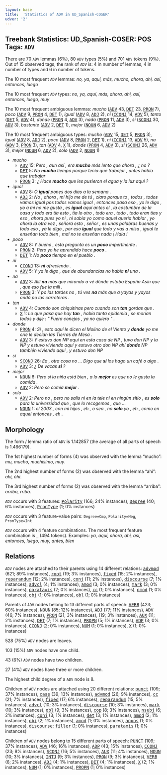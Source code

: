 ```yaml
---
layout: base
title:  'Statistics of ADV in UD_Spanish-COSER'
udver: '2'
---
```


## Treebank Statistics: UD_Spanish-COSER: POS Tags: `ADV`

There are 70 `ADV` lemmas (6%), 80 `ADV` types (5%) and 701 `ADV` tokens (9%).
Out of 15 observed tags, the rank of `ADV` is: 4 in number of lemmas, 4 in number of types and 6 in number of tokens.

The 10 most frequent `ADV` lemmas: <em>no, ya, aquí, más, mucho, ahora, ahí, así, entonces, luego</em>

The 10 most frequent `ADV` types:  <em>no, ya, aquí, más, ahora, ahí, así, entonces, luego, muy</em>

The 10 most frequent ambiguous lemmas: <em>mucho</em> (<tt><a href="es_coser-pos-ADV.html">ADV</a></tt> 43, <tt><a href="es_coser-pos-DET.html">DET</a></tt> 23, <tt><a href="es_coser-pos-PRON.html">PRON</a></tt> 7), <em>poco</em> (<tt><a href="es_coser-pos-ADV.html">ADV</a></tt> 9, <tt><a href="es_coser-pos-PRON.html">PRON</a></tt> 4, <tt><a href="es_coser-pos-DET.html">DET</a></tt> 1), <em>igual</em> (<tt><a href="es_coser-pos-ADV.html">ADV</a></tt> 8, <tt><a href="es_coser-pos-ADJ.html">ADJ</a></tt> 2), <em>ni</em> (<tt><a href="es_coser-pos-CCONJ.html">CCONJ</a></tt> 14, <tt><a href="es_coser-pos-ADV.html">ADV</a></tt> 5), <em>tanto</em> (<tt><a href="es_coser-pos-DET.html">DET</a></tt> 5, <tt><a href="es_coser-pos-ADV.html">ADV</a></tt> 4), <em>donde</em> (<tt><a href="es_coser-pos-PRON.html">PRON</a></tt> 4, <tt><a href="es_coser-pos-ADV.html">ADV</a></tt> 3), <em>nada</em> (<tt><a href="es_coser-pos-PRON.html">PRON</a></tt> 11, <tt><a href="es_coser-pos-ADV.html">ADV</a></tt> 3), <em>si</em> (<tt><a href="es_coser-pos-SCONJ.html">SCONJ</a></tt> 30, <tt><a href="es_coser-pos-ADV.html">ADV</a></tt> 3), <em>bastante</em> (<tt><a href="es_coser-pos-ADV.html">ADV</a></tt> 2, <tt><a href="es_coser-pos-DET.html">DET</a></tt> 1), <em>mejor</em> (<tt><a href="es_coser-pos-NOUN.html">NOUN</a></tt> 6, <tt><a href="es_coser-pos-ADV.html">ADV</a></tt> 2)

The 10 most frequent ambiguous types:  <em>mucho</em> (<tt><a href="es_coser-pos-ADV.html">ADV</a></tt> 15, <tt><a href="es_coser-pos-DET.html">DET</a></tt> 5, <tt><a href="es_coser-pos-PRON.html">PRON</a></tt> 3), <em>igual</em> (<tt><a href="es_coser-pos-ADV.html">ADV</a></tt> 8, <tt><a href="es_coser-pos-ADJ.html">ADJ</a></tt> 2), <em>poco</em> (<tt><a href="es_coser-pos-ADV.html">ADV</a></tt> 8, <tt><a href="es_coser-pos-PRON.html">PRON</a></tt> 2, <tt><a href="es_coser-pos-DET.html">DET</a></tt> 1), <em>ni</em> (<tt><a href="es_coser-pos-CCONJ.html">CCONJ</a></tt> 13, <tt><a href="es_coser-pos-ADV.html">ADV</a></tt> 5), <em>na</em> (<tt><a href="es_coser-pos-ADV.html">ADV</a></tt> 3, <tt><a href="es_coser-pos-PRON.html">PRON</a></tt> 3), <em>tan</em> (<tt><a href="es_coser-pos-ADV.html">ADV</a></tt> 4, <tt><a href="es_coser-pos-X.html">X</a></tt> 1), <em>donde</em> (<tt><a href="es_coser-pos-PRON.html">PRON</a></tt> 4, <tt><a href="es_coser-pos-ADV.html">ADV</a></tt> 3), <em>si</em> (<tt><a href="es_coser-pos-SCONJ.html">SCONJ</a></tt> 26, <tt><a href="es_coser-pos-ADV.html">ADV</a></tt> 3), <em>mejor</em> (<tt><a href="es_coser-pos-NOUN.html">NOUN</a></tt> 6, <tt><a href="es_coser-pos-ADV.html">ADV</a></tt> 2), <em>solo</em> (<tt><a href="es_coser-pos-ADV.html">ADV</a></tt> 2, <tt><a href="es_coser-pos-NOUN.html">NOUN</a></tt> 1)


* <em>mucho</em>
  * <tt><a href="es_coser-pos-ADV.html">ADV</a></tt> 15: <em>Pero , aun así , era <b>mucho</b> más lento que ahora , ¿ no ?</em>
  * <tt><a href="es_coser-pos-DET.html">DET</a></tt> 5: <em>No <b>mucho</b> tiempo porque tenía que trabajar , antes había que trabajar</em>
  * <tt><a href="es_coser-pos-PRON.html">PRON</a></tt> 3: <em>¿ Hace <b>mucho</b> que les pusieron el agua y la luz aquí ?</em>
* <em>igual</em>
  * <tt><a href="es_coser-pos-ADV.html">ADV</a></tt> 8: <em>O <b>igual</b> pones dos días a la semana .</em>
  * <tt><a href="es_coser-pos-ADJ.html">ADJ</a></tt> 2: <em>No , ahora , mi hijo me de tú , claro porque to , todos , todos vamos igual pos todos vamos igual , entonces pasa eso , yo le digo , yo a mí no me gusta , es <b>igual</b> aquí antes el , la costumbre de la casa y todo era tía esto , tía lo otro , todo era , todo , todo eran tías y eso , ahora pues yo ni , ni sabía yo como aquel quería hablar , yo ahora la otra vez , señora esto , señor , es unas palabras buenas y todo eso , ya le digo , por eso <b>igual</b> que todo y vas a misa , igual te enseñan todo bien , mal no te enseñan nada ¡ Hala !</em>
* <em>poco</em>
  * <tt><a href="es_coser-pos-ADV.html">ADV</a></tt> 8: <em>Y bueno , esta pregunta es un <b>poco</b> impertinente .</em>
  * <tt><a href="es_coser-pos-PRON.html">PRON</a></tt> 2: <em>Pero yo he aprendido hace <b>poco</b> .</em>
  * <tt><a href="es_coser-pos-DET.html">DET</a></tt> 1: <em>No <b>poco</b> tiempo en el pueblo .</em>
* <em>ni</em>
  * <tt><a href="es_coser-pos-CCONJ.html">CCONJ</a></tt> 13: <em><b>ni</b> ofreciendo .</em>
  * <tt><a href="es_coser-pos-ADV.html">ADV</a></tt> 5: <em>Y ya le digo , que de abundancias no había <b>ni</b> una .</em>
* <em>na</em>
  * <tt><a href="es_coser-pos-ADV.html">ADV</a></tt> 3: <em>Allí <b>na</b> más que mirando a vé dónde estaba España Asín que , que eso fue la mili .</em>
  * <tt><a href="es_coser-pos-PRON.html">PRON</a></tt> 3: <em>Y po las tardes no , tú ves <b>na</b> más que a yayas y yayos andá po las carreteras .</em>
* <em>tan</em>
  * <tt><a href="es_coser-pos-ADV.html">ADV</a></tt> 4: <em>Cuando son chiquitinas pero cuando son <b>tan</b> gordas que .</em>
  * <tt><a href="es_coser-pos-X.html">X</a></tt> 1: <em>Lo que pasa que hay <b>tan</b> , había tanta epidemia , se morían todos y dije : " Fuera conejos , ya no quiero " .</em>
* <em>donde</em>
  * <tt><a href="es_coser-pos-PRON.html">PRON</a></tt> 4: <em>Sí , esto aquí le dicen el Molino de el Viento y <b>donde</b> yo me crié le decían las Tierras de Mesa .</em>
  * <tt><a href="es_coser-pos-ADV.html">ADV</a></tt> 3: <em>Y estuvo don NP aquí en esta casa de NP , tuvo don NP y la NP y estuvo viviendo aquí y estuvo otro don NP ahí <b>donde</b> NP también viviendo aquí , y estuvo don NP</em>
* <em>si</em>
  * <tt><a href="es_coser-pos-SCONJ.html">SCONJ</a></tt> 26: <em>Ea , otra cosa no ... Digo que <b>si</b> los hago un café o algo .</em>
  * <tt><a href="es_coser-pos-ADV.html">ADV</a></tt> 3: <em>¿ De vacas <b>si</b> ?</em>
* <em>mejor</em>
  * <tt><a href="es_coser-pos-NOUN.html">NOUN</a></tt> 6: <em>Pero si la niña está bien , a lo <b>mejor</b> es que no le gusta la comida .</em>
  * <tt><a href="es_coser-pos-ADV.html">ADV</a></tt> 2: <em>Pero se comía <b>mejor</b> .</em>
* <em>solo</em>
  * <tt><a href="es_coser-pos-ADV.html">ADV</a></tt> 2: <em>Pero no , pero no salís ni en la tele ni en ningún sitio , es <b>solo</b> para la universidad que , que lo recogemos , que ...</em>
  * <tt><a href="es_coser-pos-NOUN.html">NOUN</a></tt> 1: <em>el 2003 , con mi hijos , eh , o sea , no <b>solo</b> yo , eh , como en aquel entonces , eh .</em>

## Morphology

The form / lemma ratio of `ADV` is 1.142857 (the average of all parts of speech is 1.466179).

The 1st highest number of forms (4) was observed with the lemma “mucho”: <em>mu, mucho, muchísimo, muy</em>.

The 2nd highest number of forms (2) was observed with the lemma “ahí”: <em>ahí, áhi</em>.

The 3rd highest number of forms (2) was observed with the lemma “arriba”: <em>arriba, rriba</em>.

`ADV` occurs with 3 features: <tt><a href="es_coser-feat-Polarity.html">Polarity</a></tt> (166; 24% instances), <tt><a href="es_coser-feat-Degree.html">Degree</a></tt> (40; 6% instances), <tt><a href="es_coser-feat-PronType.html">PronType</a></tt> (1; 0% instances)

`ADV` occurs with 3 feature-value pairs: `Degree=Cmp`, `Polarity=Neg`, `PronType=Int`

`ADV` occurs with 4 feature combinations.
The most frequent feature combination is `_` (494 tokens).
Examples: <em>ya, aquí, ahora, ahí, así, entonces, luego, muy, antes, bien</em>


## Relations

`ADV` nodes are attached to their parents using 14 different relations: <tt><a href="es_coser-dep-advmod.html">advmod</a></tt> (621; 89% instances), <tt><a href="es_coser-dep-root.html">root</a></tt> (19; 3% instances), <tt><a href="es_coser-dep-fixed.html">fixed</a></tt> (15; 2% instances), <tt><a href="es_coser-dep-reparandum.html">reparandum</a></tt> (12; 2% instances), <tt><a href="es_coser-dep-conj.html">conj</a></tt> (11; 2% instances), <tt><a href="es_coser-dep-discourse.html">discourse</a></tt> (7; 1% instances), <tt><a href="es_coser-dep-advcl.html">advcl</a></tt> (4; 1% instances), <tt><a href="es_coser-dep-amod.html">amod</a></tt> (3; 0% instances), <tt><a href="es_coser-dep-mark.html">mark</a></tt> (3; 0% instances), <tt><a href="es_coser-dep-parataxis.html">parataxis</a></tt> (2; 0% instances), <tt><a href="es_coser-dep-cc.html">cc</a></tt> (1; 0% instances), <tt><a href="es_coser-dep-nmod.html">nmod</a></tt> (1; 0% instances), <tt><a href="es_coser-dep-obj.html">obj</a></tt> (1; 0% instances), <tt><a href="es_coser-dep-obl.html">obl</a></tt> (1; 0% instances)

Parents of `ADV` nodes belong to 13 different parts of speech: <tt><a href="es_coser-pos-VERB.html">VERB</a></tt> (423; 60% instances), <tt><a href="es_coser-pos-NOUN.html">NOUN</a></tt> (85; 12% instances), <tt><a href="es_coser-pos-ADJ.html">ADJ</a></tt> (77; 11% instances), <tt><a href="es_coser-pos-ADV.html">ADV</a></tt> (46; 7% instances), <tt><a href="es_coser-pos-PRON.html">PRON</a></tt> (21; 3% instances),  (19; 3% instances), <tt><a href="es_coser-pos-AUX.html">AUX</a></tt> (11; 2% instances), <tt><a href="es_coser-pos-DET.html">DET</a></tt> (7; 1% instances), <tt><a href="es_coser-pos-PROPN.html">PROPN</a></tt> (5; 1% instances), <tt><a href="es_coser-pos-ADP.html">ADP</a></tt> (3; 0% instances), <tt><a href="es_coser-pos-CCONJ.html">CCONJ</a></tt> (2; 0% instances), <tt><a href="es_coser-pos-NUM.html">NUM</a></tt> (1; 0% instances), <tt><a href="es_coser-pos-X.html">X</a></tt> (1; 0% instances)

528 (75%) `ADV` nodes are leaves.

103 (15%) `ADV` nodes have one child.

43 (6%) `ADV` nodes have two children.

27 (4%) `ADV` nodes have three or more children.

The highest child degree of a `ADV` node is 8.

Children of `ADV` nodes are attached using 20 different relations: <tt><a href="es_coser-dep-punct.html">punct</a></tt> (109; 37% instances), <tt><a href="es_coser-dep-case.html">case</a></tt> (39; 13% instances), <tt><a href="es_coser-dep-advmod.html">advmod</a></tt> (26; 9% instances), <tt><a href="es_coser-dep-cc.html">cc</a></tt> (21; 7% instances), <tt><a href="es_coser-dep-fixed.html">fixed</a></tt> (17; 6% instances), <tt><a href="es_coser-dep-reparandum.html">reparandum</a></tt> (15; 5% instances), <tt><a href="es_coser-dep-advcl.html">advcl</a></tt> (10; 3% instances), <tt><a href="es_coser-dep-discourse.html">discourse</a></tt> (10; 3% instances), <tt><a href="es_coser-dep-mark.html">mark</a></tt> (10; 3% instances), <tt><a href="es_coser-dep-obl.html">obl</a></tt> (9; 3% instances), <tt><a href="es_coser-dep-cop.html">cop</a></tt> (8; 3% instances), <tt><a href="es_coser-dep-nsubj.html">nsubj</a></tt> (6; 2% instances), <tt><a href="es_coser-dep-conj.html">conj</a></tt> (3; 1% instances), <tt><a href="es_coser-dep-det.html">det</a></tt> (3; 1% instances), <tt><a href="es_coser-dep-nmod.html">nmod</a></tt> (2; 1% instances), <tt><a href="es_coser-dep-obj.html">obj</a></tt> (2; 1% instances), <tt><a href="es_coser-dep-amod.html">amod</a></tt> (1; 0% instances), <tt><a href="es_coser-dep-appos.html">appos</a></tt> (1; 0% instances), <tt><a href="es_coser-dep-discourse-filler.html">discourse:filler</a></tt> (1; 0% instances), <tt><a href="es_coser-dep-parataxis.html">parataxis</a></tt> (1; 0% instances)

Children of `ADV` nodes belong to 15 different parts of speech: <tt><a href="es_coser-pos-PUNCT.html">PUNCT</a></tt> (109; 37% instances), <tt><a href="es_coser-pos-ADV.html">ADV</a></tt> (46; 16% instances), <tt><a href="es_coser-pos-ADP.html">ADP</a></tt> (43; 15% instances), <tt><a href="es_coser-pos-CCONJ.html">CCONJ</a></tt> (23; 8% instances), <tt><a href="es_coser-pos-SCONJ.html">SCONJ</a></tt> (16; 5% instances), <tt><a href="es_coser-pos-AUX.html">AUX</a></tt> (11; 4% instances), <tt><a href="es_coser-pos-NOUN.html">NOUN</a></tt> (10; 3% instances), <tt><a href="es_coser-pos-INTJ.html">INTJ</a></tt> (9; 3% instances), <tt><a href="es_coser-pos-PRON.html">PRON</a></tt> (9; 3% instances), <tt><a href="es_coser-pos-VERB.html">VERB</a></tt> (6; 2% instances), <tt><a href="es_coser-pos-ADJ.html">ADJ</a></tt> (4; 1% instances), <tt><a href="es_coser-pos-DET.html">DET</a></tt> (4; 1% instances), <tt><a href="es_coser-pos-X.html">X</a></tt> (2; 1% instances), <tt><a href="es_coser-pos-NUM.html">NUM</a></tt> (1; 0% instances), <tt><a href="es_coser-pos-PROPN.html">PROPN</a></tt> (1; 0% instances)

